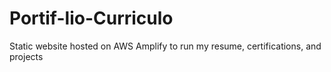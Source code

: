 # Portif-lio-Curriculo
Static website hosted on AWS Amplify to run my resume, certifications, and projects
